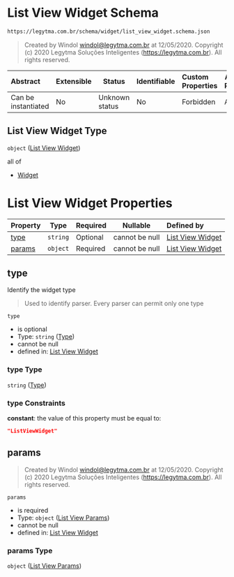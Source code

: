 # List View Widget Schema

```txt
https://legytma.com.br/schema/widget/list_view_widget.schema.json
```




> Created by Windol [windol@legytma.com.br](mailto:windol@legytma.com.br) at 12/05/2020.
> Copyright (c) 2020 Legytma Soluções Inteligentes (<https://legytma.com.br>). All rights reserved.
>

| Abstract            | Extensible | Status         | Identifiable | Custom Properties | Additional Properties | Access Restrictions | Defined In                                                                                           |
| :------------------ | ---------- | -------------- | ------------ | :---------------- | --------------------- | ------------------- | ---------------------------------------------------------------------------------------------------- |
| Can be instantiated | No         | Unknown status | No           | Forbidden         | Allowed               | none                | [list_view_widget.schema.json](../schema/widget/list_view_widget.schema.json "open original schema") |

## List View Widget Type

`object` ([List View Widget](list_view_widget.md))

all of

-   [Widget](input_decoration-properties-widget-5.md "check type definition")

# List View Widget Properties

| Property          | Type     | Required | Nullable       | Defined by                                                                                                                                               |
| :---------------- | -------- | -------- | -------------- | :------------------------------------------------------------------------------------------------------------------------------------------------------- |
| [type](#type)     | `string` | Optional | cannot be null | [List View Widget](widget-definitions-type.md "https&#x3A;//legytma.com.br/schema/widget/list_view_widget.schema.json#/properties/type")                 |
| [params](#params) | `object` | Required | cannot be null | [List View Widget](list_view_widget-properties-list-view-params.md "https&#x3A;//legytma.com.br/schema/list_view_params.schema.json#/properties/params") |

## type

Identify the widget type


> Used to identify parser. Every parser can permit only one type
>

`type`

-   is optional
-   Type: `string` ([Type](widget-definitions-type.md))
-   cannot be null
-   defined in: [List View Widget](widget-definitions-type.md "https&#x3A;//legytma.com.br/schema/widget/list_view_widget.schema.json#/properties/type")

### type Type

`string` ([Type](widget-definitions-type.md))

### type Constraints

**constant**: the value of this property must be equal to:

```json
"ListViewWidget"
```

## params




> Created by Windol [windol@legytma.com.br](mailto:windol@legytma.com.br) at 12/05/2020.
> Copyright (c) 2020 Legytma Soluções Inteligentes (<https://legytma.com.br>). All rights reserved.
>

`params`

-   is required
-   Type: `object` ([List View Params](list_view_widget-properties-list-view-params.md))
-   cannot be null
-   defined in: [List View Widget](list_view_widget-properties-list-view-params.md "https&#x3A;//legytma.com.br/schema/list_view_params.schema.json#/properties/params")

### params Type

`object` ([List View Params](list_view_widget-properties-list-view-params.md))
